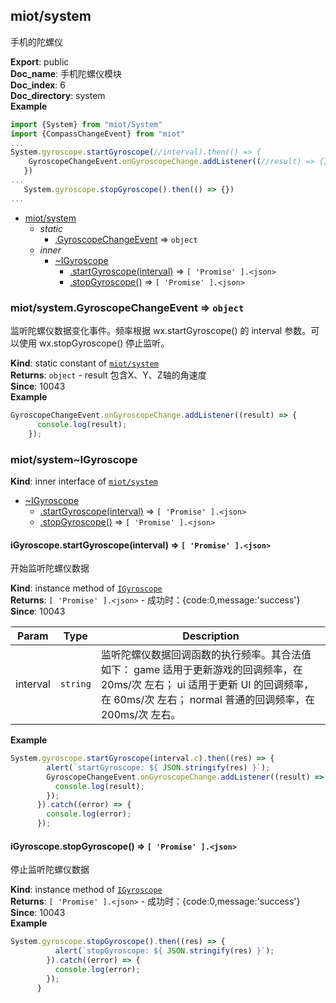 <a name="module_miot/system"></a>

## miot/system
手机的陀螺仪

**Export**: public  
**Doc_name**: 手机陀螺仪模块  
**Doc_index**: 6  
**Doc_directory**: system  
**Example**  
```js
import {System} from "miot/System"
import {CompassChangeEvent} from "miot"
...
System.gyroscope.startGyroscope(//interval).then(() => {
    GyroscopeChangeEvent.onGyroscopeChange.addListener((//result) => {});
   })
...
   System.gyroscope.stopGyroscope().then(() => {})
...
```

* [miot/system](#module_miot/system)
    * _static_
        * [.GyroscopeChangeEvent](#module_miot/system.GyroscopeChangeEvent) ⇒ <code>object</code>
    * _inner_
        * [~IGyroscope](#module_miot/system..IGyroscope)
            * [.startGyroscope(interval)](#module_miot/system..IGyroscope+startGyroscope) ⇒ <code>[ &#x27;Promise&#x27; ].&lt;json&gt;</code>
            * [.stopGyroscope()](#module_miot/system..IGyroscope+stopGyroscope) ⇒ <code>[ &#x27;Promise&#x27; ].&lt;json&gt;</code>

<a name="module_miot/system.GyroscopeChangeEvent"></a>

### miot/system.GyroscopeChangeEvent ⇒ <code>object</code>
监听陀螺仪数据变化事件。频率根据 wx.startGyroscope() 的 interval 参数。可以使用 wx.stopGyroscope() 停止监听。

**Kind**: static constant of [<code>miot/system</code>](#module_miot/system)  
**Returns**: <code>object</code> - result 包含X、Y、Z轴的角速度  
**Since**: 10043  
**Example**  
```js
GyroscopeChangeEvent.onGyroscopeChange.addListener((result) => {
      console.log(result);
    });
```
<a name="module_miot/system..IGyroscope"></a>

### miot/system~IGyroscope
**Kind**: inner interface of [<code>miot/system</code>](#module_miot/system)  

* [~IGyroscope](#module_miot/system..IGyroscope)
    * [.startGyroscope(interval)](#module_miot/system..IGyroscope+startGyroscope) ⇒ <code>[ &#x27;Promise&#x27; ].&lt;json&gt;</code>
    * [.stopGyroscope()](#module_miot/system..IGyroscope+stopGyroscope) ⇒ <code>[ &#x27;Promise&#x27; ].&lt;json&gt;</code>

<a name="module_miot/system..IGyroscope+startGyroscope"></a>

#### iGyroscope.startGyroscope(interval) ⇒ <code>[ &#x27;Promise&#x27; ].&lt;json&gt;</code>
开始监听陀螺仪数据

**Kind**: instance method of [<code>IGyroscope</code>](#module_miot/system..IGyroscope)  
**Returns**: <code>[ &#x27;Promise&#x27; ].&lt;json&gt;</code> - 成功时：{code:0,message:'success'}  
**Since**: 10043  

| Param | Type | Description |
| --- | --- | --- |
| interval | <code>string</code> | 监听陀螺仪数据回调函数的执行频率。其合法值如下： game 适用于更新游戏的回调频率，在 20ms/次 左右； ui 适用于更新 UI 的回调频率，在 60ms/次 左右； normal 普通的回调频率，在 200ms/次 左右。 |

**Example**  
```js
System.gyroscope.startGyroscope(interval.c).then((res) => {
        alert(`startGyroscope: ${ JSON.stringify(res) }`);
        GyroscopeChangeEvent.onGyroscopeChange.addListener((result) => {
          console.log(result);
        });
      }).catch((error) => {
        console.log(error);
      });
```
<a name="module_miot/system..IGyroscope+stopGyroscope"></a>

#### iGyroscope.stopGyroscope() ⇒ <code>[ &#x27;Promise&#x27; ].&lt;json&gt;</code>
停止监听陀螺仪数据

**Kind**: instance method of [<code>IGyroscope</code>](#module_miot/system..IGyroscope)  
**Returns**: <code>[ &#x27;Promise&#x27; ].&lt;json&gt;</code> - 成功时：{code:0,message:'success'}  
**Since**: 10043  
**Example**  
```js
System.gyroscope.stopGyroscope().then((res) => {
          alert(`stopGyroscope: ${ JSON.stringify(res) }`);
        }).catch((error) => {
          console.log(error);
        });
      }
```
